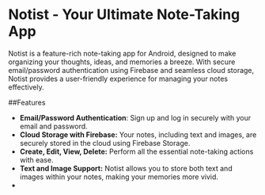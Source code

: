 # Notist - Your Ultimate Note-Taking App
Notist is a feature-rich note-taking app for Android, designed to make organizing your thoughts, ideas, and memories a breeze. With secure email/password authentication using Firebase and seamless cloud storage, Notist provides a user-friendly experience for managing your notes effectively.

##Features
* **Email/Password Authentication**: Sign up and log in securely with your email and password.
* **Cloud Storage with Firebase:** Your notes, including text and images, are securely stored in the cloud using Firebase Storage.
* **Create, Edit, View, Delete:** Perform all the essential note-taking actions with ease.
* **Text and Image Support:** Notist allows you to store both text and images within your notes, making your memories more vivid.
* 
